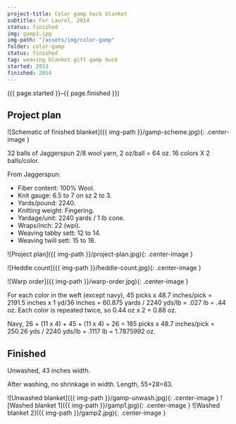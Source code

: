 ```yaml
---
project-title: Color gamp huck blanket
subtitle: For Laurel, 2014
status: finished
img: gamp1.jpg
img-path: "/assets/img/color-gamp"
folder: color-gamp
status: finished
tag: weaving blanket gift gamp huck
started: 2013
finished: 2014
---
```

<p class="center">({{ page.started }}–{{ page.finished }})</p>

## Project plan
![Schematic of finished blanket]({{ img-path }}/gamp-scheme.jpg){: .center-image }

32 balls of Jaggerspun 2/8 wool yarn, 2 oz/ball = 64 oz.
16 colors X 2 balls/color.

From Jaggerspun:

- Fiber content: 100% Wool.
- Knit gauge: 6.5 to 7 on sz 2 to 3.
- Yards/pound: 2240.
- Knitting weight: Fingering.
- Yardage/unit: 2240 yards / 1 lb cone.
- Wraps/inch: 22 (wpi).
- Weaving tabby sett: 12 to 14.
- Weaving twill sett: 15 to 18.

![Project plan]({{ img-path }}/project-plan.jpg){: .center-image }

![Heddle count]({{ img-path }}/heddle-count.jpg){: .center-image }

![Warp order]({{ img-path }}/warp-order.jpg){: .center-image }

For each color in the weft (except navy),
45 picks x 48.7 inches/pick = 2191.5 inches x 1 yd/36 inches = 60.875 yards / 2240 yds/lb = .027 lb = .44 oz.
  Each color is repeated twice, so 0.44 oz x 2 = 0.88 oz.

Navy,
26 + (11 x 4) + 45 + (11 x 4) + 26 = 185 picks x 48.7 inches/pick = 250.26 yds / 2240 yds/lb = .1117 lb = 1.7875992 oz.

## Finished
Unwashed, 43 inches width.

After washing, no shrinkage in width.
Length, 55+28=83.

![Unwashed blanket]({{ img-path }}/gamp-unwash.jpg){: .center-image }
![Washed blanket 1]({{ img-path }}/gamp1.jpg){: .center-image }
![Washed blanket 2]({{ img-path }}/gamp2.jpg){: .center-image }

